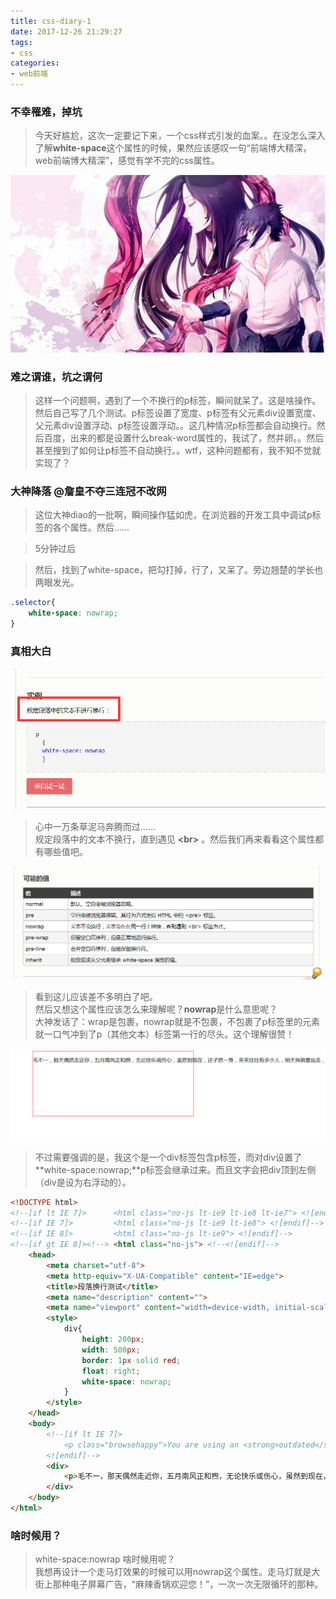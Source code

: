 ```yaml
---
title: css-diary-1
date: 2017-12-26 21:29:27
tags:
- css
categories:
- web前端
---
```


### 不幸罹难，掉坑

> 今天好尴尬，这次一定要记下来，一个css样式引发的血案。。在没怎么深入了解**white-space**这个属性的时候，果然应该感叹一句“前端博大精深，web前端博大精深”，感觉有学不完的css属性。

![](css-diary-1/css.jpg)

### 难之谓谁，坑之谓何

> 这样一个问题啊，遇到了一个不换行的p标签，瞬间就呆了。这是啥操作。然后自己写了几个测试。p标签设置了宽度、p标签有父元素div设置宽度、父元素div设置浮动、p标签设置浮动。。这几种情况p标签都会自动换行。然后百度，出来的都是设置什么break-word属性的，我试了，然并卵。。然后甚至搜到了如何让p标签不自动换行。。wtf，这种问题都有，我不知不觉就实现了？

### 大神降落 **@詹皇不夺三连冠不改网**

> 这位大神diao的一批啊，瞬间操作猛如虎，在浏览器的开发工具中调试p标签的各个属性。然后……

> 5分钟过后

> 然后，找到了white-space，把勾打掉，行了，又呆了。旁边翘楚的学长也两眼发光。

```css
.selector{
    white-space: nowrap;
}
```

### 真相大白

![](css-diary-1/white-space-1.png)

> 心中一万条草泥马奔腾而过……<br>
> 规定段落中的文本不换行，直到遇见 **\<br\>** 。然后我们再来看看这个属性都有哪些值吧。

![](css-diary-1/white-space-2.png)

> 看到这儿应该差不多明白了吧。<br>
然后又想这个属性应该怎么来理解呢？**nowrap**是什么意思呢？<br>
大神发话了：wrap是包裹，nowrap就是不包裹，不包裹了p标签里的元素就一口气冲到了p（其他文本）标签第一行的尽头。这个理解很赞！

![](css-diary-1/white-space-3.png)

> 不过需要强调的是，我这个是一个div标签包含p标签，而对div设置了**white-space:nowrap;**p标签会继承过来。而且文字会把div顶到左侧（div是设为右浮动的）。

```html
<!DOCTYPE html>
<!--[if lt IE 7]>      <html class="no-js lt-ie9 lt-ie8 lt-ie7"> <![endif]-->
<!--[if IE 7]>         <html class="no-js lt-ie9 lt-ie8"> <![endif]-->
<!--[if IE 8]>         <html class="no-js lt-ie9"> <![endif]-->
<!--[if gt IE 8]><!--> <html class="no-js"> <!--<![endif]-->
    <head>
        <meta charset="utf-8">
        <meta http-equiv="X-UA-Compatible" content="IE=edge">
        <title>段落换行测试</title>
        <meta name="description" content="">
        <meta name="viewport" content="width=device-width, initial-scale=1">
        <style>
            div{
                height: 200px;
                width: 500px;
                border: 1px solid red;
                float: right;
                white-space: nowrap;
            }
        </style>
    </head>
    <body>
        <!--[if lt IE 7]>
            <p class="browsehappy">You are using an <strong>outdated</strong> browser. Please <a href="#">upgrade your browser</a> to improve your experience.</p>
        <![endif]-->
        <div>
            <p>毛不一，那天偶然走近你，五月南风正和煦，无论快乐或伤心，虽然到现在，还孑然一身，来来往往有多少人，明天我就要远走，最后和你挥挥手。不会挽留</p>
        </div>
    </body>
</html>
```

### 啥时候用？

> white-space:nowrap 啥时候用呢？<br>
我想再设计一个走马灯效果的时候可以用nowrap这个属性。走马灯就是大街上那种电子屏幕广告，“麻辣香锅欢迎您！”，一次一次无限循环的那种。




